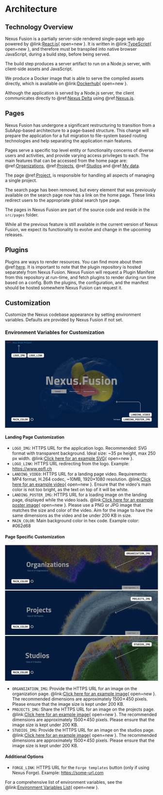 # Architecture

## Technology Overview

Nexus Fusion is a partially server-side rendered single-page web app powered by @link:[React.js](https://react.dev){ open=new }.
It is written in @link:[TypeScript](https://www.typescriptlang.org/){ open=new }, and therefore must be transpiled
into native browser JavaScript, during a build step, before being served.

The build step produces a server artifact to run on a Node.js server, with client-side assets and JavaScript.

We produce a Docker image that is able to serve the compiled assets directly, which is available on
@link:[Dockerhub](https://hub.docker.com/repository/docker/bluebrain/nexus-web){ open=new }.

Although the application is served by a Node.js server, the client communicates directly to @ref:[Nexus Delta](../delta/index.md) using @ref:[Nexus.js](../utilities/index.md#nexus-js).

## Pages

Nexus Fusion has undergone a significant restructuring to transition from a SubApp-based architecture to a page-based structure. This change will prepare the application for a full migration to file-system based routing technologies and help separating the application main features.

Pages serve a specific top level entity or functionality concerns of diverse users and activities, and provide varying access privileges to each. The main features that can be accessed from the home page are: @ref:[Organizations](../fusion/organizations.md), @ref:[Projects](../fusion/projects.md), @ref:[Studios](../fusion/studios.md) and @ref:[My data](../fusion/my-data.md).

The page @ref:[Project](../fusion/project.md), is responsible for handling all aspects of managing a single project.

The search page has been removed, but every element that was previously available on the search page now has a link on the home page. These links redirect users to the appropriate global search type page.

The pages in Nexus Fusion are part of the source code and reside in the `src/pages` folder.

While all the previous feature is still available in the current version of Nexus Fusion, we expect its functionality to evolve and change in the upcoming releases.

## Plugins

Plugins are ways to render resources. You can find more about them @ref:[here](plugins.md). It is important to note
that the plugin repository is hosted separately from Nexus Fusion. Nexus Fusion will request a Plugin Manifest from
this repository at run-time, and fetch plugins to render during run time based on a config. Both the plugins, the
configuration, and the manifest should be hosted somewhere Nexus Fusion can request it.

## Customization

Customize the Nexus codebase appearance by setting environment variables. Defaults are provided by Nexus Fusion if not set.

### Environment Variables for Customization

![Nexus Header](./assets/environment-variables.png)

#### Landing Page Customization

- `LOGO_IMG`: HTTPS URL for the application logo. Recommended: SVG format with transparent background. Ideal size: ~35 px height, max 250 px width. @link:[Click here for an example SVG](https://www.typescriptlang.org/){ open=new }.
- `LOGO_LINK`: HTTPS URL redirecting from the logo. Example: <https://www.epfl.ch>
- `LANDING_VIDEO`: HTTPS URL for a landing page video. Requirements: MP4 format, H.264 codec, ~10MB, 1920×1080 resolution. @link:[Click here for an example video](https://www.typescriptlang.org/){ open=new }. Ensure that the video's main color is not too bright, as the text on top of it will be white.
- `LANDING_POSTER_IMG`: HTTPS URL for a loading image on the landing page, displayed while the video loads. @link:[Click here for an example poster image](https://www.typescriptlang.org/){ open=new }. Please use a PNG or JPG image that matches the size and color of the video. Aim for the image to have the same dimensions as the video and be under 200 KB in size.
- `MAIN_COLOR`: Main background color in hex code. Example color: #062d68

#### Page Specific Customization

![Example organization env](./assets/organizations-envs.png)
![Example organization env](./assets/projects-envs.png)
![Example organization env](./assets/studios-envs.png)

- `ORGANIZATION_IMG`: Provide the HTTPS URL for an image on the organization page. @link:[Click here for an example image](https://www.typescriptlang.org/){ open=new }. The recommended dimensions are approximately 1500 × 450 pixels. Please ensure that the image size is kept under 200 KB.
- `PROJECTS_IMG`: Share the HTTPS URL for an image on the projects page. @link:[Click here for an example image](https://www.typescriptlang.org/){ open=new }. The recommended dimensions are approximately 1500 × 450 pixels. Please ensure that the image size is kept under 200 KB.
- `STUDIOS_IMG`: Provide the HTTPS URL for an image on the studios page. @link:[Click here for an example image](https://www.typescriptlang.org/){ open=new }. The recommended dimensions are approximately 1500 × 450 pixels. Please ensure that the image size is kept under 200 KB.

#### Additional Options

- `FORGE_LINK`: HTTPS URL for the `Forge templates` button (only if using Nexus Forge). Example: <https://some-url.com>

For a comprehensive list of environment variables, see the @link:[Environment Variables List](https://github.com/BlueBrain/nexus-web/blob/main/README.md#env-variables-list){ open=new }.
